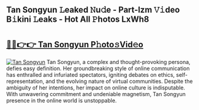 ## Tan Songyun 𝙻eaked 𝙽u𝚍e - Part-Izm 𝚅𝚒deo B𝚒kini 𝙻eaks - Hot All 𝙿hotos LxWh8

# <h2><a href="http://ld5af07.urlbe.top/?page=Tan+Songyun">🔗🔗👉👉 Tan Songyun P𝚑oto𝚜Vid𝚎o</a></h2>

[![Tan Songyun](https://i.imgur.com/eBuTRDB.gif)](http://ld5af07.urlbe.top/?page=Tan+Songyun)
Tan Songyun, a complex and thought-provoking persona, defies easy definition. Her groundbreaking style of online communication has enthralled and infuriated spectators, igniting debates on ethics, self-representation, and the evolving nature of virtual communities. Despite the ambiguity of her intentions, her impact on online culture is indisputable. With unwavering commitment and undeniable magnetism, Tan Songyun presence in the online world is unstoppable.

